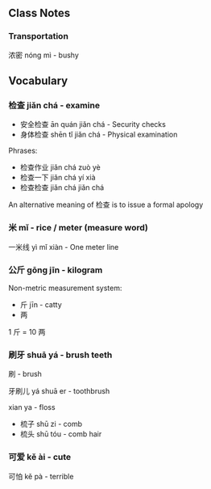 
## Class Notes

### Transportation

浓密 nóng mì - bushy

## Vocabulary

### 检查 jiǎn chá - examine

- 安全检查 ān quán jiǎn chá - Security checks
- 身体检查 shēn tǐ jiǎn chá - Physical examination

Phrases:
- 检查作业 jiǎn chá zuò yè
- 检查一下 jiǎn chá yí xià 
- 检查检查 jiǎn chá jiǎn chá

An alternative meaning of 检查 is to issue a formal apology

### 米 mǐ - rice / meter (measure word)

一米线 yì mǐ xiàn - One meter line

### 公斤 gōng jīn - kilogram

Non-metric measurement system: 
- 斤 jīn - catty
- 两

1 斤 = 10 两

### 刷牙 shuā yá - brush teeth

刷 - brush

牙刷儿 yá shuā er - toothbrush

xian ya - floss 

- 梳子 shū zi - comb
- 梳头 shū tóu - comb hair

### 可爱 kě ài - cute 

可怕 kě pà - terrible
